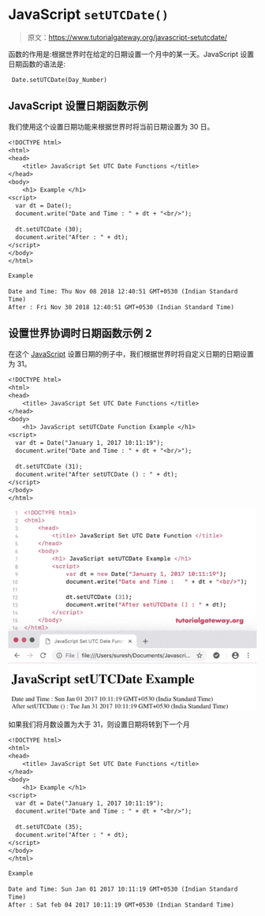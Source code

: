 # JavaScript `setUTCDate()`

> 原文：<https://www.tutorialgateway.org/javascript-setutcdate/>

函数的作用是:根据世界时在给定的日期设置一个月中的某一天。JavaScript 设置日期函数的语法是:

```
 Date.setUTCDate(Day_Number)
```

## JavaScript 设置日期函数示例

我们使用这个设置日期功能来根据世界时将当前日期设置为 30 日。

```
<!DOCTYPE html>
<html>
<head>
    <title> JavaScript Set UTC Date Functions </title>
</head>
<body>
    <h1> Example </h1>
<script>
  var dt = Date();  
  document.write("Date and Time : " + dt + "<br/>");

  dt.setUTCDate (30);
  document.write("After : " + dt);
</script>
</body>
</html>
```

```
Example

Date and Time: Thu Nov 08 2018 12:40:51 GMT+0530 (Indian Standard Time)
After : Fri Nov 30 2018 12:40:51 GMT+0530 (Indian Standard Time)
```

## 设置世界协调时日期函数示例 2

在这个 [JavaScript](https://www.tutorialgateway.org/javascript/) 设置日期的例子中，我们根据世界时将自定义日期的日期设置为 31。

```
<!DOCTYPE html>
<html>
<head>
    <title> JavaScript Set UTC Date Functions </title>
</head>
<body>
    <h1> JavaScript setUTCDate Function Example </h1>
<script>
  var dt = Date("January 1, 2017 10:11:19");
  document.write("Date and Time : " + dt + "<br/>");

  dt.setUTCDate (31);
  document.write("After setUTCDate () : " + dt);
</script>
</body>
</html>
```

![JavaScript SetUTCDate Function 2](img/9a6d44fe7932ac118de111f475e3befb.png)

如果我们将月数设置为大于 31，则设置日期将转到下一个月

```
<!DOCTYPE html>
<html>
<head>
    <title> JavaScript Set UTC Date Functions </title>
</head>
<body>
    <h1> Example </h1>
<script>
  var dt = Date("January 1, 2017 10:11:19");
  document.write("Date and Time : " + dt + "<br/>");

  dt.setUTCDate (35);
  document.write("After : " + dt);
</script>
</body>
</html>
```

```
Example

Date and Time: Sun Jan 01 2017 10:11:19 GMT+0530 (Indian Standard Time)
After : Sat feb 04 2017 10:11:19 GMT+0530 (Indian Standard Time)
```